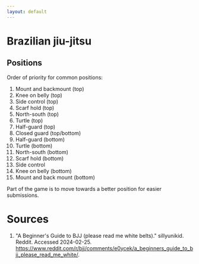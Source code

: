 ```yaml
---
layout: default
---
```


# Brazilian jiu-jitsu

## Positions

Order of priority for common positions:

1. Mount and backmount (top)
2. Knee on belly (top)
3. Side control (top)
4. Scarf hold (top)
5. North-south (top)
6. Turtle (top)
7. Half-guard (top)
8. Closed guard (top/bottom)
9. Half-guard (bottom)
10. Turtle (bottom)
11. North-south (bottom)
12. Scarf hold (bottom)
13. Side control
14. Knee on belly (bottom)
15. Mount and back mount (bottom)

Part of the game is to move towards a better position for easier submissions.

# Sources

1. "A Beginner's Guide to BJJ (please read me white belts)." sillyunikid.
   Reddit. Accessed 2024-02-25.
   https://www.reddit.com/r/bjj/comments/e0ycek/a_beginners_guide_to_bjj_please_read_me_white/.
